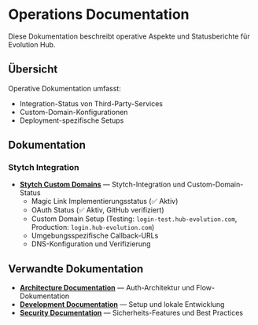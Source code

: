 # Operations Documentation

Diese Dokumentation beschreibt operative Aspekte und Statusberichte für Evolution Hub.

## Übersicht

Operative Dokumentation umfasst:
- Integration-Status von Third-Party-Services
- Custom-Domain-Konfigurationen
- Deployment-spezifische Setups

## Dokumentation

### Stytch Integration

- **[Stytch Custom Domains](./stytch-custom-domains.md)** — Stytch-Integration und Custom-Domain-Status
  - Magic Link Implementierungsstatus (✅ Aktiv)
  - OAuth Status (✅ Aktiv, GitHub verifiziert)
  - Custom Domain Setup (Testing: `login-test.hub-evolution.com`, Production: `login.hub-evolution.com`)
  - Umgebungsspezifische Callback-URLs
  - DNS-Konfiguration und Verifizierung

## Verwandte Dokumentation

- **[Architecture Documentation](../architecture/)** — Auth-Architektur und Flow-Dokumentation
- **[Development Documentation](../development/)** — Setup und lokale Entwicklung
- **[Security Documentation](../security/)** — Sicherheits-Features und Best Practices
